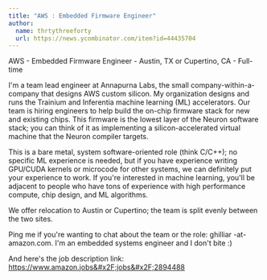 ```yaml
---
title: "AWS : Embedded Firmware Engineer"
author:
  name: thrtythreeforty
  url: https://news.ycombinator.com/item?id=44435704
---
```


<JobNavigation />

AWS - Embedded Firmware Engineer - Austin, TX or Cupertino, CA - Full-time

I&#x27;m a team lead engineer at Annapurna Labs, the small company-within-a-company that designs AWS custom silicon.  My organization designs and runs the Trainium and Inferentia machine learning (ML) accelerators.  Our team is hiring engineers to help build the on-chip firmware stack for new and existing chips.  This firmware is the lowest layer of the Neuron software stack; you can think of it as implementing a silicon-accelerated virtual machine that the Neuron compiler targets.

This is a bare metal, system software-oriented role (think C&#x2F;C++); no specific ML experience is needed, but if you have experience writing GPU&#x2F;CUDA kernels or microcode for other systems, we can definitely put your experience to work.  If you&#x27;re interested in machine learning, you&#x27;ll be adjacent to people who have tons of experience with high performance compute, chip design, and ML algorithms.

We offer relocation to Austin or Cupertino; the team is split evenly between the two sites.

Ping me if you&#x27;re wanting to chat about the team or the role: ghilliar -at- amazon.com. I&#x27;m an embedded systems engineer and I don&#x27;t bite :)

And here&#x27;s the job description link: <a href="https:&#x2F;&#x2F;www.amazon.jobs&#x2F;jobs&#x2F;2894488" rel="nofollow">https:&#x2F;&#x2F;www.amazon.jobs&#x2F;jobs&#x2F;2894488</a>
<JobApplication />
